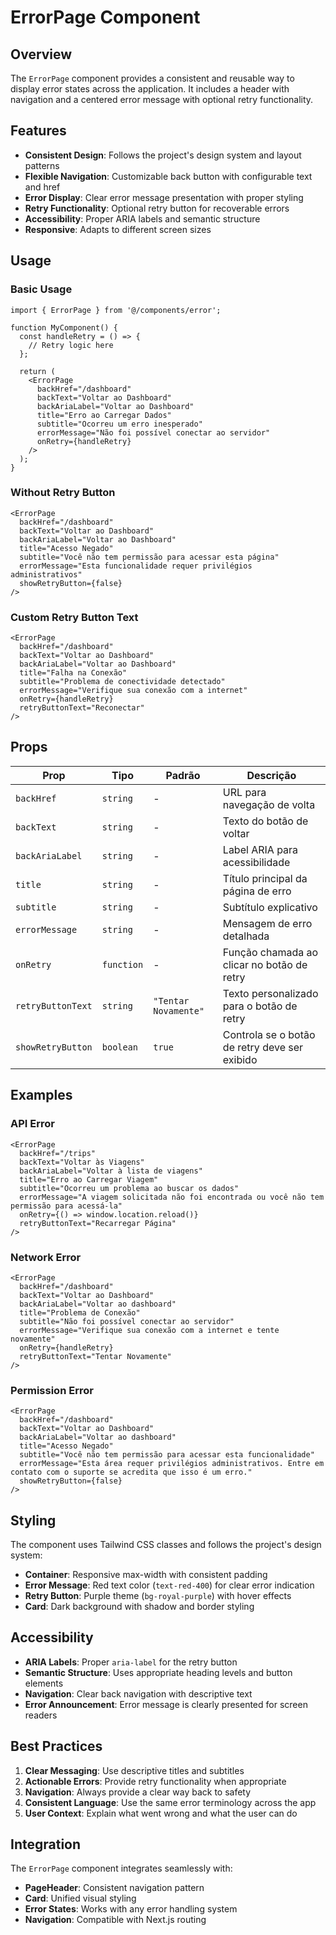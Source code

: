 # ErrorPage Component

## Overview

The `ErrorPage` component provides a consistent and reusable way to display error states across the application. It includes a header with navigation and a centered error message with optional retry functionality.

## Features

- **Consistent Design**: Follows the project's design system and layout patterns
- **Flexible Navigation**: Customizable back button with configurable text and href
- **Error Display**: Clear error message presentation with proper styling
- **Retry Functionality**: Optional retry button for recoverable errors
- **Accessibility**: Proper ARIA labels and semantic structure
- **Responsive**: Adapts to different screen sizes

## Usage

### Basic Usage

```tsx
import { ErrorPage } from '@/components/error';

function MyComponent() {
  const handleRetry = () => {
    // Retry logic here
  };

  return (
    <ErrorPage
      backHref="/dashboard"
      backText="Voltar ao Dashboard"
      backAriaLabel="Voltar ao Dashboard"
      title="Erro ao Carregar Dados"
      subtitle="Ocorreu um erro inesperado"
      errorMessage="Não foi possível conectar ao servidor"
      onRetry={handleRetry}
    />
  );
}
```

### Without Retry Button

```tsx
<ErrorPage
  backHref="/dashboard"
  backText="Voltar ao Dashboard"
  backAriaLabel="Voltar ao Dashboard"
  title="Acesso Negado"
  subtitle="Você não tem permissão para acessar esta página"
  errorMessage="Esta funcionalidade requer privilégios administrativos"
  showRetryButton={false}
/>
```

### Custom Retry Button Text

```tsx
<ErrorPage
  backHref="/dashboard"
  backText="Voltar ao Dashboard"
  backAriaLabel="Voltar ao Dashboard"
  title="Falha na Conexão"
  subtitle="Problema de conectividade detectado"
  errorMessage="Verifique sua conexão com a internet"
  onRetry={handleRetry}
  retryButtonText="Reconectar"
/>
```

## Props

| Prop              | Tipo       | Padrão               | Descrição                                     |
| ----------------- | ---------- | -------------------- | --------------------------------------------- |
| `backHref`        | `string`   | -                    | URL para navegação de volta                   |
| `backText`        | `string`   | -                    | Texto do botão de voltar                      |
| `backAriaLabel`   | `string`   | -                    | Label ARIA para acessibilidade                |
| `title`           | `string`   | -                    | Título principal da página de erro            |
| `subtitle`        | `string`   | -                    | Subtítulo explicativo                         |
| `errorMessage`    | `string`   | -                    | Mensagem de erro detalhada                    |
| `onRetry`         | `function` | -                    | Função chamada ao clicar no botão de retry    |
| `retryButtonText` | `string`   | `"Tentar Novamente"` | Texto personalizado para o botão de retry     |
| `showRetryButton` | `boolean`  | `true`               | Controla se o botão de retry deve ser exibido |

## Examples

### API Error

```tsx
<ErrorPage
  backHref="/trips"
  backText="Voltar às Viagens"
  backAriaLabel="Voltar à lista de viagens"
  title="Erro ao Carregar Viagem"
  subtitle="Ocorreu um problema ao buscar os dados"
  errorMessage="A viagem solicitada não foi encontrada ou você não tem permissão para acessá-la"
  onRetry={() => window.location.reload()}
  retryButtonText="Recarregar Página"
/>
```

### Network Error

```tsx
<ErrorPage
  backHref="/dashboard"
  backText="Voltar ao Dashboard"
  backAriaLabel="Voltar ao dashboard"
  title="Problema de Conexão"
  subtitle="Não foi possível conectar ao servidor"
  errorMessage="Verifique sua conexão com a internet e tente novamente"
  onRetry={handleRetry}
  retryButtonText="Tentar Novamente"
/>
```

### Permission Error

```tsx
<ErrorPage
  backHref="/dashboard"
  backText="Voltar ao Dashboard"
  backAriaLabel="Voltar ao dashboard"
  title="Acesso Negado"
  subtitle="Você não tem permissão para acessar esta funcionalidade"
  errorMessage="Esta área requer privilégios administrativos. Entre em contato com o suporte se acredita que isso é um erro."
  showRetryButton={false}
/>
```

## Styling

The component uses Tailwind CSS classes and follows the project's design system:

- **Container**: Responsive max-width with consistent padding
- **Error Message**: Red text color (`text-red-400`) for clear error indication
- **Retry Button**: Purple theme (`bg-royal-purple`) with hover effects
- **Card**: Dark background with shadow and border styling

## Accessibility

- **ARIA Labels**: Proper `aria-label` for the retry button
- **Semantic Structure**: Uses appropriate heading levels and button elements
- **Navigation**: Clear back navigation with descriptive text
- **Error Announcement**: Error message is clearly presented for screen readers

## Best Practices

1. **Clear Messaging**: Use descriptive titles and subtitles
2. **Actionable Errors**: Provide retry functionality when appropriate
3. **Navigation**: Always provide a clear way back to safety
4. **Consistent Language**: Use the same error terminology across the app
5. **User Context**: Explain what went wrong and what the user can do

## Integration

The `ErrorPage` component integrates seamlessly with:

- **PageHeader**: Consistent navigation pattern
- **Card**: Unified visual styling
- **Error States**: Works with any error handling system
- **Navigation**: Compatible with Next.js routing
